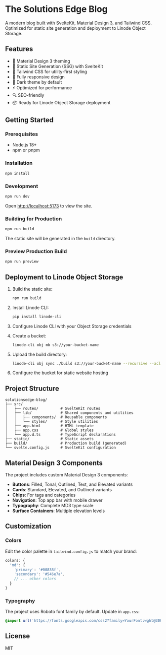 # The Solutions Edge Blog

A modern blog built with SvelteKit, Material Design 3, and Tailwind CSS. Optimized for static site generation and deployment to Linode Object Storage.

## Features

- 🎨 Material Design 3 theming
- 🚀 Static Site Generation (SSG) with SvelteKit
- 💨 Tailwind CSS for utility-first styling
- 📱 Fully responsive design
- 🌙 Dark theme by default
- ⚡ Optimized for performance
- 🔍 SEO-friendly
- 📦 Ready for Linode Object Storage deployment

## Getting Started

### Prerequisites

- Node.js 18+ 
- npm or pnpm

### Installation

```bash
npm install
```

### Development

```bash
npm run dev
```

Open [http://localhost:5173](http://localhost:5173) to view the site.

### Building for Production

```bash
npm run build
```

The static site will be generated in the `build` directory.

### Preview Production Build

```bash
npm run preview
```

## Deployment to Linode Object Storage

1. Build the static site:
   ```bash
   npm run build
   ```

2. Install Linode CLI:
   ```bash
   pip install linode-cli
   ```

3. Configure Linode CLI with your Object Storage credentials

4. Create a bucket:
   ```bash
   linode-cli obj mb s3://your-bucket-name
   ```

5. Upload the build directory:
   ```bash
   linode-cli obj sync ./build s3://your-bucket-name --recursive --acl public-read
   ```

6. Configure the bucket for static website hosting

## Project Structure

```
solutionsedge-blog/
├── src/
│   ├── routes/          # SvelteKit routes
│   ├── lib/             # Shared components and utilities
│   │   ├── components/  # Reusable components
│   │   └── styles/      # Style utilities
│   ├── app.html         # HTML template
│   ├── app.css          # Global styles
│   └── app.d.ts         # TypeScript declarations
├── static/              # Static assets
├── build/               # Production build (generated)
└── svelte.config.js     # SvelteKit configuration
```

## Material Design 3 Components

The project includes custom Material Design 3 components:

- **Buttons**: Filled, Tonal, Outlined, Text, and Elevated variants
- **Cards**: Standard, Elevated, and Outlined variants
- **Chips**: For tags and categories
- **Navigation**: Top app bar with mobile drawer
- **Typography**: Complete MD3 type scale
- **Surface Containers**: Multiple elevation levels

## Customization

### Colors

Edit the color palette in `tailwind.config.js` to match your brand:

```js
colors: {
  'md': {
    'primary': '#00838f',
    'secondary': '#546e7a',
    // ... other colors
  }
}
```

### Typography

The project uses Roboto font family by default. Update in `app.css`:

```css
@import url('https://fonts.googleapis.com/css2?family=YourFont:wght@300;400;500;700&display=swap');
```

## License

MIT